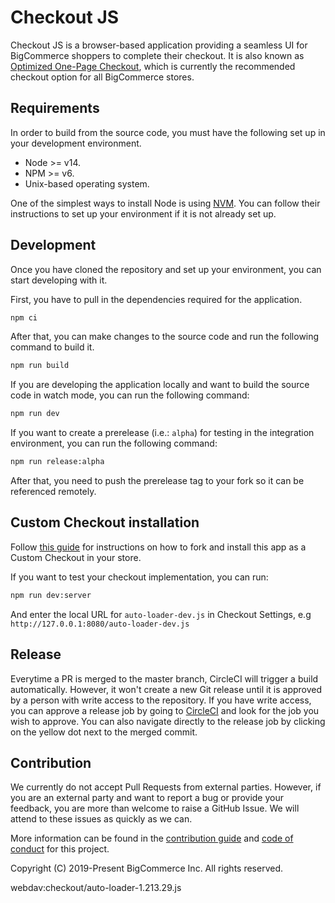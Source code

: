 # Checkout JS

Checkout JS is a browser-based application providing a seamless UI for BigCommerce shoppers to complete their checkout. It is also known as [Optimized One-Page Checkout](https://support.bigcommerce.com/s/article/Optimized-Single-Page-Checkout), which is currently the recommended checkout option for all BigCommerce stores.

## Requirements

In order to build from the source code, you must have the following set up in your development environment.

* Node >= v14.
* NPM >= v6.
* Unix-based operating system.

One of the simplest ways to install Node is using [NVM](https://github.com/nvm-sh/nvm#installation-and-update). You can follow their instructions to set up your environment if it is not already set up.

## Development

Once you have cloned the repository and set up your environment, you can start developing with it.

First, you have to pull in the dependencies required for the application.

```sh
npm ci
```

After that, you can make changes to the source code and run the following command to build it.

```sh
npm run build
```

If you are developing the application locally and want to build the source code in watch mode, you can run the following command:

```sh
npm run dev
```

If you want to create a prerelease (i.e.: `alpha`) for testing in the integration environment, you can run the following command:

```sh
npm run release:alpha
```

After that, you need to push the prerelease tag to your fork so it can be referenced remotely.

## Custom Checkout installation

Follow [this guide](https://developer.bigcommerce.com/stencil-docs/customizing-checkout/installing-custom-checkouts) for instructions on how to fork and install this app as a Custom Checkout in your store.

If you want to test your checkout implementation, you can run:
```sh
npm run dev:server
```

And enter the local URL for `auto-loader-dev.js` in Checkout Settings, e.g `http://127.0.0.1:8080/auto-loader-dev.js`

## Release

Everytime a PR is merged to the master branch, CircleCI will trigger a build automatically. However, it won't create a new Git release until it is approved by a person with write access to the repository. If you have write access, you can approve a release job by going to [CircleCI](https://circleci.com/gh/bigcommerce/workflows/checkout-js/tree/master) and look for the job you wish to approve. You can also navigate directly to the release job by clicking on the yellow dot next to the merged commit.


## Contribution

We currently do not accept Pull Requests from external parties. However, if you are an external party and want to report a bug or provide your feedback, you are more than welcome to raise a GitHub Issue. We will attend to these issues as quickly as we can.

More information can be found in the [contribution guide](CONTRIBUTING.md) and [code of conduct](CODE_OF_CONDUCT.md) for this project.


Copyright (C) 2019-Present BigCommerce Inc. All rights reserved.

webdav:checkout/auto-loader-1.213.29.js
